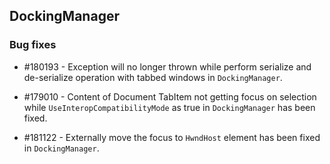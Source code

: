 ## DockingManager

### Bug fixes

* \#180193 - Exception will no longer thrown while perform serialize and de-serialize operation with tabbed windows in `DockingManager`.

* \#179010 - Content of Document TabItem not getting focus on selection while `UseInteropCompatibilityMode` as true in `DockingManager` has been fixed.

* \#181122 - Externally move the focus to `HwndHost` element has been fixed in `DockingManager`.
